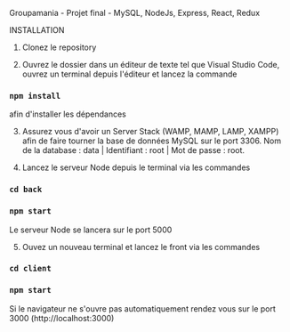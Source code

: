 Groupamania - Projet final - MySQL, NodeJs, Express, React, Redux

INSTALLATION

1. Clonez le repository

2. Ouvrez le dossier dans un éditeur de texte tel que Visual Studio Code, ouvrez un terminal depuis l'éditeur et lancez la commande

### `npm install`

afin d'installer les dépendances

3. Assurez vous d'avoir un Server Stack (WAMP, MAMP, LAMP, XAMPP) afin de faire tourner la base de données MySQL sur le port 3306.
   Nom de la database : data | Identifiant : root | Mot de passe : root.

4. Lancez le serveur Node depuis le terminal via les commandes

### `cd back`

### `npm start`

Le serveur Node se lancera sur le port 5000

5. Ouvez un nouveau terminal et lancez le front via les commandes

### `cd client`

### `npm start`

Si le navigateur ne s'ouvre pas automatiquement rendez vous sur le port 3000 (http://localhost:3000)
